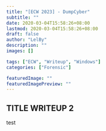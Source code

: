 ```yaml
---
title: "[ECW 2023] - DumpCyber"
subtitle: ""
date: 2020-03-04T15:58:26+08:00
lastmod: 2020-03-04T15:58:26+08:00
draft: false
author: "LelBy"
description: ""
images: []

tags: ["ECW", "Writeup", "Windows"]
categories: ["Forensic"]

featuredImage: ""
featuredImagePreview: ""
---
```


## TITLE WRITEUP 2


test